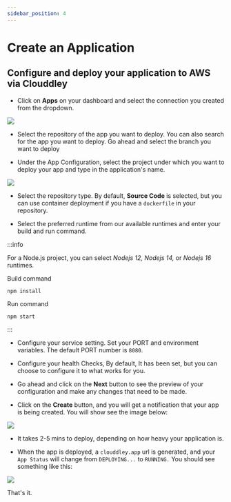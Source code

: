 ```yaml
---
sidebar_position: 4
---
```




# Create an Application

## Configure and deploy your application to AWS via Clouddley

- Click on **Apps** on your dashboard and select the connection you created from the dropdown.

![](https://i.imgur.com/6V6GONC.png)

- Select the repository of the app you want to deploy. You can also search for the app you want to deploy. Go ahead and select the branch you want to deploy

- Under the App Configuration, select the project under which you want to deploy your app and type in the application's name.

![](https://i.imgur.com/zLiAumx.png)


- Select the repository type. By default, **Source Code** is selected, but you can use container deployment if you have a `dockerfile` in your repository.

- Select the preferred runtime from our available runtimes and enter your build and run command.

:::info

For a Node.js project, you can select *Nodejs 12,* *Nodejs 14,* or *Nodejs 16* runtimes.

Build command

```bash=
npm install
```

Run command
```bash=
npm start
```
:::

- Configure your service setting. Set your PORT and environment variables. The default PORT number is `8080`.

- Configure your health Checks, By default, It has been set, but you can choose to configure it to what works for you.

- Go ahead and click on the **Next** button to see the preview of your configuration and make any changes that need to be made.

- Click on the **Create** button, and you will get a notification that your app is being created. You will show see the image below:

![](https://i.imgur.com/fmbitlb.png)

- It takes 2-5 mins to deploy, depending on how heavy your application is.

- When the app is deployed, a `clouddley.app` url is generated, and your `App Status` will change from `DEPLOYING...` to  `RUNNING.` You should see something like this:

![](https://i.imgur.com/xoMwdsb.png)


That's it.
